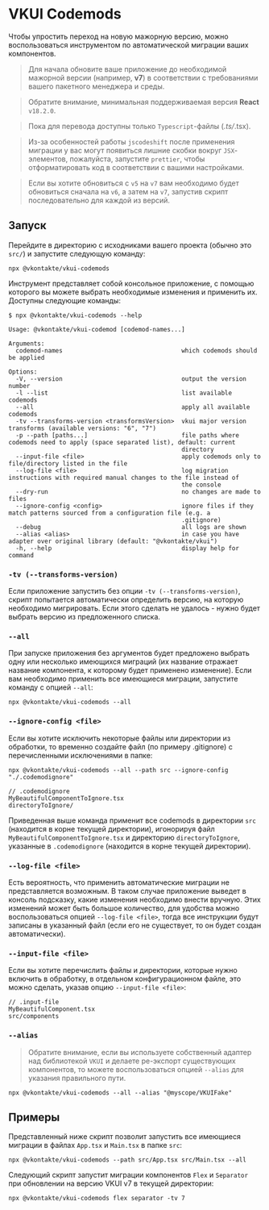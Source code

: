 # VKUI Codemods

Чтобы упростить переход на новую мажорную версию, можно воспользоваться инструментом по автоматической миграции ваших компонентов.

> Для начала обновите ваше приложение до необходимой мажорной версии (например, **v7**) в соответствии с требованиями вашего пакетного менеджера и среды.

> Обратите внимание, минимальная поддерживаемая версия **React** `v18.2.0`.

> Пока для перевода доступны только `Typescript`-файлы (_.ts/_.tsx).

> Из-за особенностей работы `jscodeshift` после применения миграции у вас могут появиться лишние скобки вокруг `JSX`-элементов, пожалуйста, запустите `prettier`, чтобы отформатировать код в соответствии с вашими настройками.

> Если вы хотите обновиться с `v5` на `v7` вам необходимо будет обновиться сначала на `v6`, а затем на `v7`, запустив скрипт последовательно для каждой из версий.

## Запуск

Перейдите в директорию с исходниками вашего проекта (обычно это `src/`) и запустите следующую команду:

```shell
npx @vkontakte/vkui-codemods
```

Инструмент представляет собой консольное приложение, с помощью которого вы можете выбрать необходимые изменения и применить их. Доступны следующие команды:

```console
$ npx @vkontakte/vkui-codemods --help

Usage: @vkontakte/vkui-codemod [codemod-names...]

Arguments:
  codemod-names                                 which codemods should be applied

Options:
  -V, --version                                 output the version number
  -l --list                                     list available codemods
  --all                                         apply all available codemods
  -tv --transforms-version <transformsVersion>  vkui major version transforms (available versions: "6", "7")
  -p --path [paths...]                          file paths where codemods need to apply (space separated list), default: current
                                                directory
  --input-file <file>                           apply codemods only to file/directory listed in the file
  --log-file <file>                             log migration instructions with required manual changes to the file instead of
                                                the console
  --dry-run                                     no changes are made to files
  --ignore-config <config>                      ignore files if they match patterns sourced from a configuration file (e.g. a
                                                .gitignore)
  --debug                                       all logs are shown
  --alias <alias>                               in case you have adapter over original library (default: "@vkontakte/vkui")
  -h, --help                                    display help for command
```

### `-tv (--transforms-version)`

Если приложение запустить без опции `-tv (--transforms-version)`, скрипт попытается автоматически определить версию, на которую необходимо мигрировать. Если этого сделать не удалось - нужно будет выбрать версию из предложенного списка.

### `--all`

При запуске приложения без аргументов будет предложено выбрать одну или несколько имеющихся миграций (их название отражает название компонента, к которому будет применено изменение). Если вам необходимо применить все имеющиеся миграции, запустите команду с опцией `--all`:

```shell
npx @vkontakte/vkui-codemods --all
```

### `--ignore-config <file>`

Если вы хотите исключить некоторые файлы или директории из обработки, то временно создайте файл (по примеру .gitignore) с перечисленными исключениями в папке:

```shell
npx @vkontakte/vkui-codemods --all --path src --ignore-config "./.codemodignore"
```

```
// .codemodignore
MyBeautifulComponentToIgnore.tsx
directoryToIgnore/
```

Приведенная выше команда применит все codemods в директории `src` (находится в корне текущей директории), игонорируя файл `MyBeautifulComponentToIgnore.tsx` и директорию `directoryToIgnore`, указанные в `.codemodignore` (находится в корне текущей директории).

### `--log-file <file>`

Есть вероятность, что применить автоматические миграции не представляется возможным. В таком случае приложение выведет в консоль подсказку, какие изменения необходимо внести вручную. Этих изменений может быть большое количество, для удобства можно воспользоваться опцией `--log-file <file>`, тогда все инструкции будут записаны в указанный файл (если его не существует, то он будет создан автоматически).

### `--input-file <file>`

Если вы хотите перечислить файлы и директории, которые нужно включить в обработку, в отдельном конфигурационном файле, это можно сделать, указав опцию `--input-file <file>`:

```
// .input-file
MyBeautifulComponent.tsx
src/components
```

### `--alias`

> Обратите внимание, если вы используете собственный адаптер над библиотекой `VKUI` и делаете ре-экспорт существующих компонентов, то можете воспользоваться опцией `--alias` для указания правильного пути.

```shell
npx @vkontakte/vkui-codemods --all --alias "@myscope/VKUIFake"
```

## Примеры

Представленный ниже скрипт позволит запустить все имеющиеся миграции в файлах `App.tsx` и `Main.tsx` в папке `src`:

```shell
npx @vkontakte/vkui-codemods --path src/App.tsx src/Main.tsx --all
```

Следующий скрипт запустит миграции компонентов `Flex` и `Separator` при обновлении на версию VKUI v7 в текущей директории:

```shell
npx @vkontakte/vkui-codemods flex separator -tv 7
```
